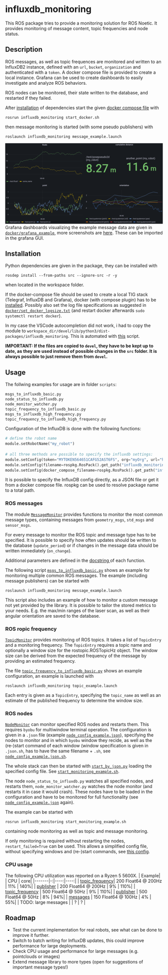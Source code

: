 # influxdb_monitoring

This ROS package tries to provide a monitoring solution for ROS Noetic. It provides monitoring of message content, topic frequencies and node status.

## Description

ROS messages, as well as topic frequences are monitored and written to an InfluxDB2 instance, defined with an `url`, `bucket`, `organization` and authenticated with a `token`. A docker compose file is provided to create a local instance. Grafana can be used to create dashboards to easily investigate and analyze ROS behaviors.

ROS nodes can be monitored, their state written to the database, and restarted if they failed.

After [installation](#installation) of dependencies start the given [docker compose file](docker/docker-compose.yml) with
```
rosrun influxdb_monitoring start_docker.sh
```
then message monitoring is started (with some pseudo publishers) with
```
roslaunch influxdb_monitoring message_example.launch
```

![Example of a Grafana dashboard visualizing ROS messages](docker/grafana_example/images/Messages_example_3.png)
Grafana dashboards visualizing the example message data are given in [`docker/grafana_example`](docker/grafana_example), more screenshots are [here](docker/grafana_example/images). These can be imported in the grafana GUI.



## Installation
Python dependencies are given in the package, they can be installed with
```
rosdep install --from-paths src --ignore-src -r -y
```
when located in the workspace folder.

If the docker-compose file should be used to create a local TIG stack (Telegraf, InfluxDB and Grafana), docker (with compose plugin) has to be [installed](https://docs.docker.com/engine/install/ubuntu/#install-using-the-repository). Possibly also set the log file specifications as suggested in [`docker/set_docker_logsize.txt`](docker/set_docker_logsize.txt) (and restart docker afterwards `sudo systemctl restart docker`).

In my case the VSCode autocompletion did not work, i had to copy the module to `workspace_dir/devel/lib/python3/dist-packages/influxdb_monitoring`.
This is automated with [this](scripts/copy_module_to_devel.sh) script. 

**IMPORTANT: If the files are copied to `devel`, they have to be kept up to date, as they are used instead of possible changes in the `src` folder. It is always possible to just remove them from `devel`.**

## Usage
The follwing examples for usage are in folder `scripts`:

```
msgs_to_influxdb_basic.py
node_status_to_influxdb.py
node_monitor_watcher.py
topic_frequency_to_influxdb_basic.py
msgs_to_influxdb_high_frequency.py
topic_frequency_to_influxdb_high_frequency.py
```

Configuration of the InfluxDB is done with the following functions:
```python
# define the robot name
module.setRobotName("my_robot")

# all three methods are possible to specify the influxdb settings:
module.setConfig(token="MYTOKEN564651CAFG52AST6FS", org="myOrg", url="http://127.0.0.1:8086", bucket="webdata")
module.setConfig(filename=rospkg.RosPack().get_path("influxdb_monitoring") + "/config/influxdb_example.json")
module.setConfig(docker_compose_filename=rospkg.RosPack().get_path("influxdb_monitoring") + "/docker/docker-compose.yml")
```
It is possible to specify the InfluxDB config directly, as a JSON file or get it from a docker compose file. rospkg can be used to resolve package name to a total path.


### ROS messages
The module [`MessageMonitor`](include/influxdb_monitoring/MessageMonitor.py) provides functions to monitor the most common message types, containing messages from `geometry_msgs`, `std_msgs` and `sensor_msgs`.

For every message to monitor the ROS topic and message type has to be specified. It is possible to specify how often updates should be written to the database (`update_period`) or if changes in the message data should be written immediately (`on_change`).

Additional parameters are defined in the [docstring ](include/influxdb_monitoring/MessageMonitor.py) of each function.

The following script [`msgs_to_influxdb_basic.py`](scripts/msgs_to_influxdb_basic.py) shows an example for monitoring multiple common ROS messages. The example (including message publishers) can be started with 
```
roslaunch influxdb_monitoring message_example.launch
```

This script also includes an example of how to monitor a custom message not yet provided by the library. It is possible to tailor the stored metrics to your needs. E.g. the max/min ranges of the laser scan, as well as their angular orientation are saved to the database.

### ROS ropic frequency
[`TopicMonitor`](include/influxdb_monitoring/TopicMonitor.py) provides monitoring of ROS topics. 
It takes a list of `TopicEntry` and a monitoring frequency. The `TopicEntry` requires a topic name and optionally a window size for the rostopic.ROSTopicHz object. The window size can be derived from the expected frequency of the message by providing an estimated frequency.

The file [`topic_frequency_to_influxdb_basic.py`](scripts/topic_frequency_to_influxdb_basic.py) shows an example configuration, an example is launched with
```
roslaunch influxdb_monitoring topic_example.launch
```
Each entry is given as a `TopicEntry`, specifying the `topic_name` as well as an estimate of the published frequency to determine the window size.

### ROS nodes
[`NodeMonitor`](include/influxdb_monitoring/NodeMonitor.py) can monitor specified ROS nodes and restarts them. This requires `byobu` for multiwindow terminal operation. The configuration is given in a `.json` file (example [`node_config_example.json`](config/node_config_example.json)), specifying the nodes to monitor and in which `byobu` window they recide, as well as the (re-)start command of each window (window specification is given in `.json.sh`, has to have the same filename + `.sh`, see [`node_config_example.json.sh`](config/node_config_example.json.sh).

The whole stack can then be started with [`start_by_json.py`](scripts/start_by_json.py) loading the specified config file. See [`start_monitoring_example.sh`](scripts/start_monitoring_example.sh).


The node `node_status_to_influxdb.py` watches all specified nodes, and restarts them, `node_monitor_watcher.py` watches the node monitor (and restarts it in case it would crash). These nodes have to be loaded in the configuration and have to be monitored for full functionality (see [`node_config_example.json`](config/node_config_example.json) again).

The example can be started with
```
rosrun influxdb_monitoring start_monitoring_example.sh
```
containing node monitoring as well as topic and message monitoring.

If only monitoring is required without restarting the nodes, `restart_failed=True` can be used. This allows a simplified config file, without specifying windows and (re-)start commands, see [this config](config/node_config_example_just_monitoring.json). 
### CPU usage
The following CPU utilization was reported on a Ryzen 5 5600X.
| Example| | CPU | core|
|-------|-:|----:|----:|
| [topic_frequency](scripts/topic_frequency_to_influxdb_high_frequency.py)| 200 Float64 @ 200Hz | 11% | 140%|
| [publisher](scripts/pseudo_publisher_high_frequency.py) | 200 Float64 @ 200Hz | 9% | 110%|
| [topic_frequency](scripts/topic_frequency_to_influxdb_high_frequency.py) | 500 Float64 @ 50Hz  |  9% | 110%|
| [publisher](scripts/pseudo_publisher_high_frequency.py) | 500 Float64 @ 50Hz | 8% | 94%|
| [messages](scripts/msgs_to_influxdb_high_frequency.py) | 150 Float64 @ 100Hz                   |  4% | 55%|
| TODO: large messages | | ? | ? |

## Roadmap

- Test the current implementation for real robots, see what can be done to improve it further.
- Switch to batch writing for InfluxDB updates, this could improve performance for large deployments.
- Check CPU usage and performance for large messages (e.g. pointclouds or images)
- Extend message library to more types (open for suggestions of important message types!)
